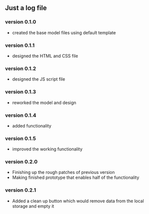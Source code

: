 ## Just a log file

### version 0.1.0
- created the base model files using default template

### version 0.1.1
- designed the HTML and CSS file

### version 0.1.2
- designed the JS script file

### version 0.1.3
- reworked the model and design

### version 0.1.4
- added functionality

### version 0.1.5
- improved the working functionality


### version 0.2.0
- Finishing up the rough patches of previous version 
- Making finished prototype that enables half of the functionality

### version 0.2.1
- Added a clean up button which would remove data from the local storage and empty it

